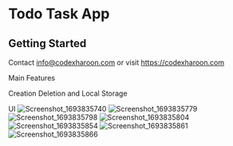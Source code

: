 # Todo Task App

## Getting Started

Contact info@codexharoon.com or visit https://codexharoon.com

Main Features
 
 Creation Deletion and Local Storage

UI
![Screenshot_1693835740](https://github.com/codexharoon/todoInFlutter/assets/104395720/569c2bdb-27ad-4276-b3b7-0b3f4edd65e1)
![Screenshot_1693835779](https://github.com/codexharoon/todoInFlutter/assets/104395720/9788e82d-4941-4c26-ac4d-c8da1b489179)
![Screenshot_1693835798](https://github.com/codexharoon/todoInFlutter/assets/104395720/a72e5795-413b-4546-a92a-5fb8dbf20a4f)
![Screenshot_1693835804](https://github.com/codexharoon/todoInFlutter/assets/104395720/9984bfdf-e158-4290-9f11-83570887cd1f)
![Screenshot_1693835854](https://github.com/codexharoon/todoInFlutter/assets/104395720/47ed1bdf-9362-437b-9cb6-6db7c2575904)
![Screenshot_1693835861](https://github.com/codexharoon/todoInFlutter/assets/104395720/fafe8f89-649b-4654-a4b4-e6e5b45f3277)
![Screenshot_1693835866](https://github.com/codexharoon/todoInFlutter/assets/104395720/81115f06-e67a-4c2d-bf78-cda7c68436e0)

